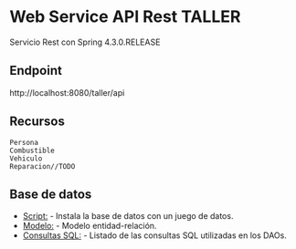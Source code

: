 # Web Service API Rest TALLER

Servicio Rest con Spring 4.3.0.RELEASE

## Endpoint

http://localhost:8080/taller/api

## Recursos

	Persona
	Combustible
	Vehiculo 
	Reparacion//TODO
	


## Base de datos
* [Script:](https://github.com/ipartek/java_2018_0554/blob/imanolhernando/taller/basedatos/script_taller.sql) - Instala la base de datos con un juego de datos.
* [Modelo:](https://github.com/ipartek/java_2018_0554/blob/imanolhernando/taller/basedatos/modelo_entidad_taller.png) - Modelo entidad-relación.
* [Consultas SQL:](https://github.com/ipartek/java_2018_0554/blob/imanolhernando/taller/basedatos/consultas.sql) - Listado de las consultas SQL utilizadas en los DAOs.